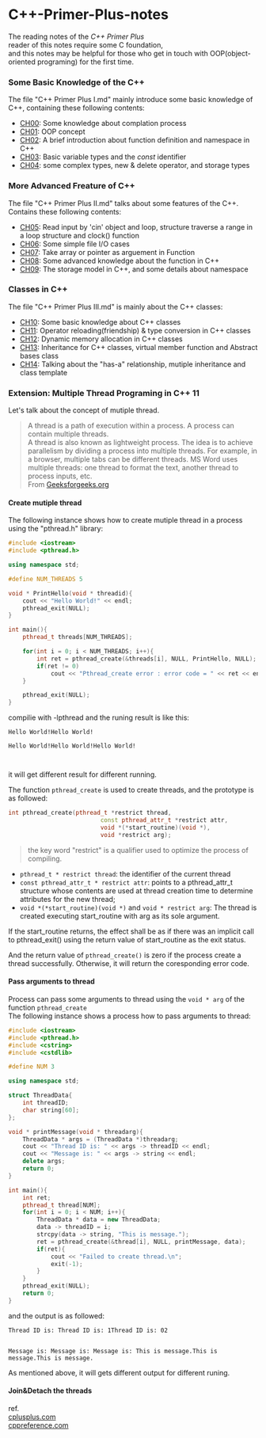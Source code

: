 # C++-Primer-Plus-notes
The reading notes of the *C++ Primer Plus*  
reader of this notes require some C foundation,  
and this notes may be helpful for those who get in touch with OOP(object-oriented programing) for the first time.  
### Some Basic Knowledge of the C++  
The file "C++ Primer Plus I.md" mainly introduce some basic knowledge of C++, containing these following contents:
- [CH00](./C++%20Primer%20Plus.%20I.md#ch00): Some knowledge about complation process
- [CH01](./C++%20Primer%20Plus.%20I.md#ch01): OOP concept
- [CH02](./C++%20Primer%20Plus.%20I.md#ch02): A brief introduction about function definition and namespace in C++
- [CH03](./C++%20Primer%20Plus.%20I.md#ch03): Basic variable types and the *const* identifier 
- [CH04](./C++%20Primer%20Plus.%20I.md#ch04): some complex types, new & delete operator, and storage types  
### More Advanced Freature of C++
The file "C++ Primer Plus II.md" talks about some features of the C++. Contains these following contents:
- [CH05](./C++%20Primer%20Plus.%20II.md#ch05): Read input by 'cin' object and loop, structure traverse a range in a loop structure and clock() function  
- [CH06](./C++%20Primer%20Plus.%20II.md#ch06): Some simple file I/O cases
- [CH07](./C++%20Primer%20Plus.%20II.md#ch07): Take array or pointer as arguement in Function
- [CH08](./C++%20Primer%20Plus.%20II.md#ch08): Some advanced knowledge about the function in C++
- [CH09](./C++%20Primer%20Plus.%20II.md#ch09): The storage model in C++, and some details about namespace
### Classes in C++
The file "C++ Primer Plus III.md" is mainly about the C++ classes:
- [CH10](./C++%20Primer%20Plus.%20III.md#ch10): Some basic knowledge about C++ classes
- [CH11](./C++%20Primer%20Plus.%20III.md#ch11): Operator reloading(friendship) & type conversion in C++ classes
- [CH12](./C++%20Primer%20Plus.%20III.md#ch12): Dynamic memory allocation in C++ classes
- [CH13](./C++%20Primer%20Plus.%20III.md#ch13): Inheritance for C++ classes, virtual member function and Abstract bases class
- [CH14](./C++%20Primer%20Plus.%20III.md#ch14): Talking about the "has-a" relationship, mutiple inheritance and class template

### Extension: Multiple Thread Programing in C++ 11  
Let's talk about the concept of mutiple thread.  

>A thread is a path of execution within a process. A process can contain multiple threads.  
>A thread is also known as lightweight process. The idea is to achieve parallelism by dividing a process into multiple threads. For example, in a browser, multiple tabs can be different threads. MS Word uses multiple threads: one thread to format the text, another thread to process inputs, etc.  
>From [Geeksforgeeks.org](https://www.geeksforgeeks.org/thread-in-operating-system/)

#### Create mutiple thread
The following instance shows how to create mutiple thread in a process using the "pthread.h" library:  
```c++
#include <iostream>
#include <pthread.h>

using namespace std;

#define NUM_THREADS 5

void * PrintHello(void * threadid){
    cout << "Hello World!" << endl;
    pthread_exit(NULL);
}

int main(){
    pthread_t threads[NUM_THREADS];

    for(int i = 0; i < NUM_THREADS; i++){
        int ret = pthread_create(&threads[i], NULL, PrintHello, NULL);
        if(ret != 0)
            cout << "Pthread_create error : error code = " << ret << endl;
    }

    pthread_exit(NULL);
}
```
compilie with -lpthread
and the runing result is like this:  
```
Hello World!Hello World!

Hello World!Hello World!Hello World!



```
it will get different result for different running.  

The function `pthread_create` is used to create threads, and the prototype is as followed:  
```c++
int pthread_create(pthread_t *restrict thread,
                          const pthread_attr_t *restrict attr,
                          void *(*start_routine)(void *),
                          void *restrict arg);
```
> the key word "restrict" is a qualifier used to optimize the process of compiling.  
  
- `pthread_t * restrict thread`: the identifier of the current thread
- `const pthread_attr_t * restrict attr`: points to a pthread_attr_t structure whose contents are used at thread creation time to determine attributes for the new thread;  
- `void *(*start_routine)(void *)` and `void * restrict arg`: The thread is created executing start_routine with arg as its sole argument.  

If the start_routine returns, the effect shall be as if there was an implicit call to pthread_exit() using the return value of start_routine as the exit status.

And the return value of `pthread_create()` is zero if the process create a thread successfully. Otherwise, it will return the coresponding error code.  

#### Pass arguments to thread
Process can pass some arguments to thread using the `void * arg` of the function `pthread_create`  
The following instance shows a process how to pass arguments to thread:  
```c++
#include <iostream>
#include <pthread.h>
#include <cstring>
#include <cstdlib>

#define NUM 3

using namespace std;

struct ThreadData{
    int threadID;
    char string[60];
};

void * printMessage(void * threadarg){
    ThreadData * args = (ThreadData *)threadarg;
    cout << "Thread ID is: " << args -> threadID << endl;
    cout << "Message is: " << args -> string << endl;
    delete args;
    return 0;
}

int main(){
    int ret;
    pthread_t thread[NUM];
    for(int i = 0; i < NUM; i++){
        ThreadData * data = new ThreadData;
        data -> threadID = i;
        strcpy(data -> string, "This is message.");
        ret = pthread_create(&thread[i], NULL, printMessage, data);
        if(ret){
            cout << "Failed to create thread.\n";
            exit(-1);
        }
    }
    pthread_exit(NULL);
    return 0;
}
```

and the output is as followed:
```
Thread ID is: Thread ID is: 1Thread ID is: 02


Message is: Message is: Message is: This is message.This is message.This is message.

```
As mentioned above, it will gets different output for different runing.
#### Join&Detach the threads


ref.  
[cplusplus.com](http://www.cplusplus.com/reference/)  
[cppreference.com](https://en.cppreference.com/w/)
